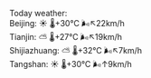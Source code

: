 Today weather:  
Beijing: ☀️   🌡️+30°C 🌬️↖22km/h  
Tianjin: ⛅️  🌡️+27°C 🌬️↖19km/h  
Shijiazhuang: ⛅️  🌡️+32°C 🌬️↖7km/h  
Tangshan: ☀️   🌡️+30°C 🌬️↑9km/h  
